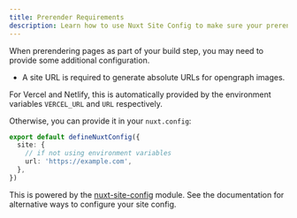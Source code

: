 ```yaml
---
title: Prerender Requirements
description: Learn how to use Nuxt Site Config to make sure your prerendering build step works.
---
```


When prerendering pages as part of your build step, you may need to provide some additional configuration.

- A site URL is required to generate absolute URLs for opengraph images.

For Vercel and Netlify, this is automatically provided by the environment variables `VERCEL_URL` and `URL` respectively.

Otherwise, you can provide it in your `nuxt.config`:

```ts
export default defineNuxtConfig({
  site: {
    // if not using environment variables
    url: 'https://example.com',
  },
})
```

This is powered by the [nuxt-site-config](https://github.com/harlan-zw/nuxt-site-config) module.
See the documentation for alternative ways to configure your site config.

